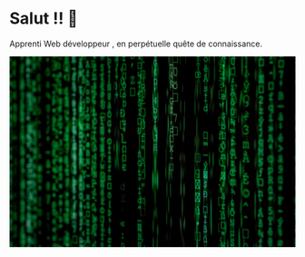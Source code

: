 # Salut !! 🤗

Apprenti Web développeur , en perpétuelle quête de connaissance.

![Cover](https://github.com/PierreYEM/PierreYEM/blob/main/imageprofil/cover.jpg)


